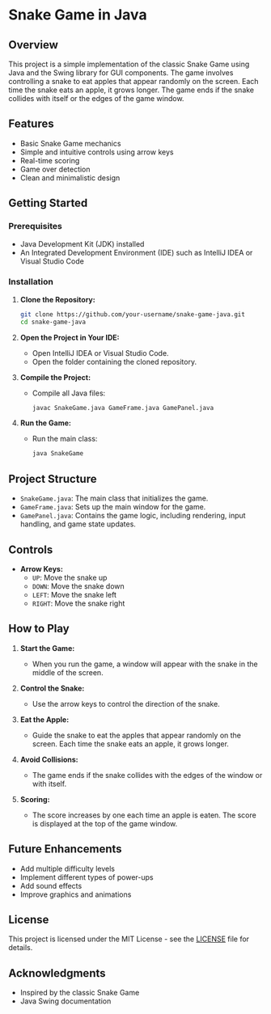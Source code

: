 # Snake Game in Java

## Overview

This project is a simple implementation of the classic Snake Game using Java and the Swing library for GUI components. The game involves controlling a snake to eat apples that appear randomly on the screen. Each time the snake eats an apple, it grows longer. The game ends if the snake collides with itself or the edges of the game window.

## Features

- Basic Snake Game mechanics
- Simple and intuitive controls using arrow keys
- Real-time scoring
- Game over detection
- Clean and minimalistic design

## Getting Started

### Prerequisites

- Java Development Kit (JDK) installed
- An Integrated Development Environment (IDE) such as IntelliJ IDEA or Visual Studio Code

### Installation

1. **Clone the Repository:**
    ```sh
    git clone https://github.com/your-username/snake-game-java.git
    cd snake-game-java
    ```

2. **Open the Project in Your IDE:**
    - Open IntelliJ IDEA or Visual Studio Code.
    - Open the folder containing the cloned repository.

3. **Compile the Project:**
    - Compile all Java files:
      ```sh
      javac SnakeGame.java GameFrame.java GamePanel.java
      ```

4. **Run the Game:**
    - Run the main class:
      ```sh
      java SnakeGame
      ```

## Project Structure

- `SnakeGame.java`: The main class that initializes the game.
- `GameFrame.java`: Sets up the main window for the game.
- `GamePanel.java`: Contains the game logic, including rendering, input handling, and game state updates.

## Controls

- **Arrow Keys:**
    - `UP`: Move the snake up
    - `DOWN`: Move the snake down
    - `LEFT`: Move the snake left
    - `RIGHT`: Move the snake right

## How to Play

1. **Start the Game:**
    - When you run the game, a window will appear with the snake in the middle of the screen.

2. **Control the Snake:**
    - Use the arrow keys to control the direction of the snake.

3. **Eat the Apple:**
    - Guide the snake to eat the apples that appear randomly on the screen. Each time the snake eats an apple, it grows longer.

4. **Avoid Collisions:**
    - The game ends if the snake collides with the edges of the window or with itself.

5. **Scoring:**
    - The score increases by one each time an apple is eaten. The score is displayed at the top of the game window.



## Future Enhancements

- Add multiple difficulty levels
- Implement different types of power-ups
- Add sound effects
- Improve graphics and animations

## License

This project is licensed under the MIT License - see the [LICENSE](LICENSE) file for details.

## Acknowledgments

- Inspired by the classic Snake Game
- Java Swing documentation


